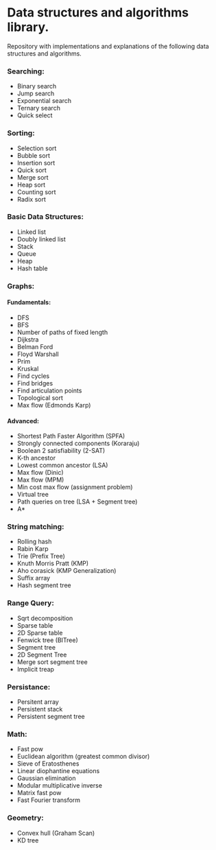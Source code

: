 # Data structures and algorithms library.

Repository with implementations and explanations of the following data structures and algorithms.

### Searching:
  - Binary search 
  - Jump search
  - Exponential search
  - Ternary search
  - Quick select

### Sorting:
  - Selection sort
  - Bubble sort
  - Insertion sort
  - Quick sort
  - Merge sort
  - Heap sort
  - Counting sort
  - Radix sort

### Basic Data Structures:
  - Linked list
  - Doubly linked list
  - Stack
  - Queue
  - Heap
  - Hash table

### Graphs:
#### Fundamentals:
  - DFS
  - BFS
  - Number of paths of fixed length
  - Dijkstra
  - Belman Ford
  - Floyd Warshall
  - Prim
  - Kruskal
  - Find cycles
  - Find bridges
  - Find articulation points
  - Topological sort
  - Max flow (Edmonds Karp)
#### Advanced:
  - Shortest Path Faster Algorithm (SPFA)
  - Strongly connected components (Koraraju)
  - Boolean 2 satisfiability (2-SAT)
  - K-th ancestor
  - Lowest common ancestor (LSA)
  - Max flow (Dinic)
  - Max flow (MPM)
  - Min cost max flow (assignment problem)
  - Virtual tree
  - Path queries on tree (LSA + Segment tree)
  - A*

### String matching:
  - Rolling hash
  - Rabin Karp
  - Trie (Prefix Tree)
  - Knuth Morris Pratt (KMP)
  - Aho corasick (KMP Generalization)
  - Suffix array
  - Hash segment tree

### Range Query:
  - Sqrt decomposition
  - Sparse table
  - 2D Sparse table
  - Fenwick tree (BITree)
  - Segment tree
  - 2D Segment Tree
  - Merge sort segment tree
  - Implicit treap

### Persistance:
  - Persitent array
  - Persistent stack
  - Persistent segment tree

### Math:
  - Fast pow
  - Euclidean algorithm (greatest common divisor)
  - Sieve of Eratosthenes
  - Linear diophantine equations
  - Gaussian elimination
  - Modular multiplicative inverse
  - Matrix fast pow
  - Fast Fourier transform

### Geometry:
  - Convex hull (Graham Scan)
  - KD tree


  

